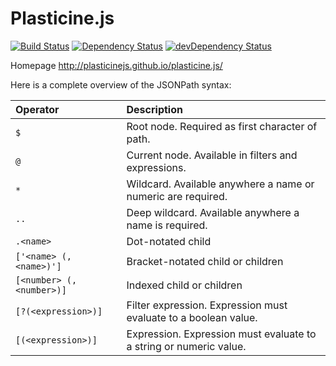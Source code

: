# Plasticine.js
[![Build Status](https://img.shields.io/travis/plasticinejs/plasticine.js/master.svg)](https://travis-ci.org/plasticinejs/plasticine.js)
[![Dependency Status](https://img.shields.io/david/plasticinejs/plasticine.js.svg)](https://david-dm.org/plasticinejs/plasticine.js)
[![devDependency Status](https://img.shields.io/david/dev/plasticinejs/plasticine.js.svg)](https://david-dm.org/plasticinejs/plasticine.js#info=devDependencies)

Homepage http://plasticinejs.github.io/plasticine.js/

Here is a complete overview of the JSONPath syntax:

| Operator                  | Description                                                        |
| :------------------------ | :----------------------------------------------------------------- |
| `$`                       | Root node. Required as first character of path.                    |
| `@`                       | Current node. Available in filters and expressions.                |
| `*`                       | Wildcard. Available anywhere a name or numeric are required.       |
| `..`                      | Deep wildcard. Available anywhere a name is required.              |
| `.<name>`                 | Dot-notated child                                                  |
| `['<name> (, <name>)']`   | Bracket-notated child or children                                  |
| `[<number> (, <number>)]` | Indexed child or children                                          |
| `[?(<expression>)]`       | Filter expression. Expression must evaluate to a boolean value.    |
| `[(<expression>)]`        | Expression. Expression must evaluate to a string or numeric value. |